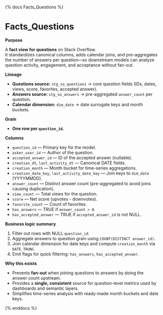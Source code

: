 {% docs Facts_Questions %}

# Facts_Questions

**Purpose**

A **fact view for questions** on Stack Overflow.  
It standardizes canonical columns, adds calendar joins, and pre-aggregates the number of answers per question—so downstream models can analyze question activity, engagement, and acceptance without fan-out.

**Lineage**

- **Questions source:** `stg_so_questions` → core question fields (IDs, dates, views, score, favorites, accepted answer).  
- **Answers source:** `stg_so_answers` → pre-aggregated `answer_count` per question.  
- **Calendar dimension:** `dim_date` → date surrogate keys and month buckets.

**Grain**

- **One row per `question_id`.**

**Columns**

- `question_id` — Primary key for the model.  
- `asker_user_id` — Author of the question.  
- `accepted_answer_id` — ID of the accepted answer (nullable).  
- `creation_dt`, `last_activity_dt` — Canonical DATE fields.  
- `creation_month` — Month bucket for time-series aggregations.  
- `creation_date_key`, `last_activity_date_key` — Join keys to `dim_date` (YYYYMMDD).  
- `answer_count` — Distinct answer count (pre-aggregated to avoid joins causing duplication).  
- `view_count` — Total views for the question.  
- `score` — Net score (upvotes - downvotes).  
- `favorite_count` — Count of favorites.  
- `has_answers` — TRUE if `answer_count > 0`.  
- `has_accepted_answer` — TRUE if `accepted_answer_id` is not NULL.

**Business logic summary**

1. Filter out rows with NULL `question_id`.  
2. Aggregate answers to question grain using `COUNT(DISTINCT answer_id)`.  
3. Join calendar dimension for date keys and compute `creation_month` via `DATE_TRUNC`.  
4. Emit flags for quick filtering: `has_answers`, `has_accepted_answer`.

**Why this exists**

- Prevents **fan-out** when joining questions to answers by doing the answer count upstream.  
- Provides a **single, consistent** source for question-level metrics used by dashboards and semantic layers.  
- Simplifies time-series analysis with ready-made month buckets and date keys.

{% enddocs %}
